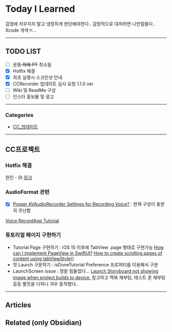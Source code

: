 
# Today I Learned
감정에 치우치지 말고 냉정하게 판단해야한다..
감정적으로 대처하면 나만힘들다..
Xcode 개색ㄲ...

---

## TODO LIST
- [ ] ~~운동 하체 PT~~ 취소됨
- [x] Hotfix 해결 
- [x] 최초 실행시 스크린샷 안내
- [x] CCRecorder 업데이트 심사 요청 1.1.0 ver 
- [ ] Wiki 및 ReadMe 구성
- [ ] 인스타 홍보물 및 광고

---

### Categories
- [CC_업데이트](#CC프로젝트)

---

## CC프로젝트
### Hotfix 해결
원인 - St
[링크]() 
### AudioFormat 관련
- [x] [Proper AVAudioRecorder Settings for Recording Voice?](https://stackoverflow.com/questions/2149280/proper-avaudiorecorder-settings-for-recording-voice)
	:  현재 구성이 충분히 무난함

[Voice RecordApp Tutorial](https://blckbirds.com/post/voice-recorder-app-in-swiftui-1/)

### 튜토리얼 페이지 구현하기
* Tutorial Page 구현하기
	: iOS 15 이후에 TabView .page 형태로 구현가능
	[How can I implement PageView in SwiftUI?](https://stackoverflow.com/questions/58388071/how-can-i-implement-pageview-in-swiftui)
	 [How to create scrolling pages of content using tabViewStyle()](https://www.hackingwithswift.com/quick-start/swiftui/how-to-create-scrolling-pages-of-content-using-tabviewstyle)
 * 첫 Laurch 구분하기
   : isDoneTutorial Preference 프로퍼티를 이용해서 구분
* LaunchScreen issue
	: 정말 힘들었다... 
	[Launch Storyboard not showing image when project builds to device.](https://developer.apple.com/forums/thread/19759) 참고하고
	맥북 재부팅, 테스트 폰 재부팅 등등 별짓을 다하니 겨우 동작했다..

	
---

## Articles

## Related (only Obsidian)